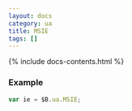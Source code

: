 ```yaml
---
layout: docs
category: ua
title: MSIE
tags: []
---
```


{% include docs-contents.html %}

### Example
```js
var ie = $B.ua.MSIE;
```